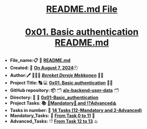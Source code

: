 <H1 align="center", height="1500"> <ins> README.md File </ins> </H1>
<H1 align="center"> <ins> 0x01. Basic authentication README.md</ins> </H1>

##

* **File_name:📋** 📖 [**README.md**](https://github.com/BekiHabesha/alx-backend-user-data/tree/master/0x01-Basic_authentication/README.md)
* **Created: 📅** <ins>**On August 7, 2024**</ins>🕙
* **Author:🖊️** 👨🏻‍💻 [***Bereket Dereje Mekkonen***](https://intranet.alxswe.com/users/BereketDerejeMekkonen) 🧑‍💻
* **Project Title: 🔠**  💻 [**0x01. Basic authentication**](https://intranet.alxswe.com/projects/1240) 📝🔡
* **GitHub repository: 📦** 🗂 [**alx-backend-user-data**](https://github.com/BekiHabesha/alx-backend-user-data) 🗂
* **Directory: 💼** 📂 [**0x01-Basic_authentication**](https://github.com/BekiHabesha/alx-backend-user-data/tree/master/0x01-Basic_authentication)
* **Project Tasks: 📚** <ins>**💯Mandatory💯 and ⁉️Advanced♨️**</ins>
* **Tasks in number: 🔢** <ins>**14 Tasks (12-Mandatory and 2-Advanced)**</ins>
* **Mandatory_Tasks:** 💯 <ins>**From Task 0 to 11**</ins> 💯
* **Advanced_Tasks:** ⁉️ <ins>**From Task 12 to 13**</ins> ♨️

###
